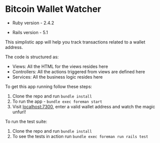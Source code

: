 # Bitcoin Wallet Watcher

* Ruby version - 2.4.2

* Rails version - 5.1

This simplistic app will help you track transactions related to a wallet address.

The code is structured as:
- Views: All the HTML for the views resides here
- Controllers: All the actions triggered from views are defined here
- Services: All the business logic resides here

To get this app running follow these steps:
1. Clone the repo and run `bundle install`
2. To run the app - `bundle exec foreman start`
3. Visit [localhost:7300](http://localhost:7300), enter a valid wallet address and watch the magic unfurl!

To run the test suite:
1. Clone the repo and run `bundle install`
2. To see the tests in action run `bundle exec foreman run rails test`
